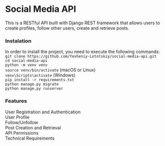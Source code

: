 # Social Media API
This is a RESTful API built with Django REST framework that allows users
to create profiles, follow other users, create and retrieve posts.

### Instalation
In order to install the project, you need to execute the following commands:  
```git clone https://github.com/Yevheniy-Lototskiy/social-media-api.git```  
```cd social-media-api```  
```python -m venv venv```  
```source venv/bin/activate``` (macOS or Linux)  
```venv\Scripts\activate``` (Windows)  
```pip install -r requirements.txt```  
```python manage.py migrate```  
```python manage.py runserver```

### Features
User Registration and Authentication  
User Profile  
Follow/Unfollow  
Post Creation and Retrieval  
API Permissions  
Technical Requirements  
